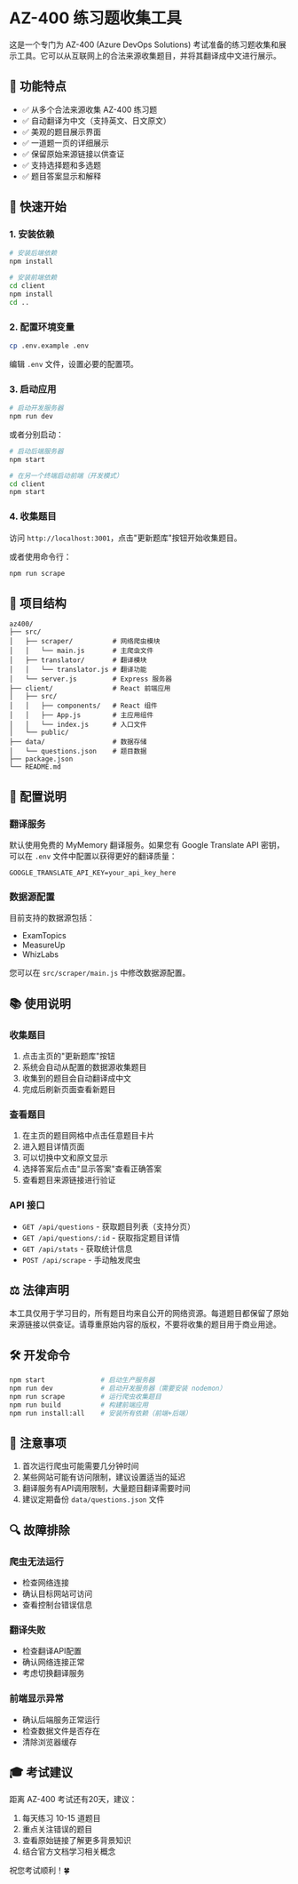 # AZ-400 练习题收集工具

这是一个专门为 AZ-400 (Azure DevOps Solutions) 考试准备的练习题收集和展示工具。它可以从互联网上的合法来源收集题目，并将其翻译成中文进行展示。

## 🎯 功能特点

- ✅ 从多个合法来源收集 AZ-400 练习题
- ✅ 自动翻译为中文（支持英文、日文原文）
- ✅ 美观的题目展示界面
- ✅ 一道题一页的详细展示
- ✅ 保留原始来源链接以供查证
- ✅ 支持选择题和多选题
- ✅ 题目答案显示和解释

## 🚀 快速开始

### 1. 安装依赖

```bash
# 安装后端依赖
npm install

# 安装前端依赖
cd client
npm install
cd ..
```

### 2. 配置环境变量

```bash
cp .env.example .env
```

编辑 `.env` 文件，设置必要的配置项。

### 3. 启动应用

```bash
# 启动开发服务器
npm run dev
```

或者分别启动：

```bash
# 启动后端服务器
npm start

# 在另一个终端启动前端（开发模式）
cd client
npm start
```

### 4. 收集题目

访问 `http://localhost:3001`，点击"更新题库"按钮开始收集题目。

或者使用命令行：

```bash
npm run scrape
```

## 📁 项目结构

```
az400/
├── src/
│   ├── scraper/          # 网络爬虫模块
│   │   └── main.js       # 主爬虫文件
│   ├── translator/       # 翻译模块
│   │   └── translator.js # 翻译功能
│   └── server.js         # Express 服务器
├── client/               # React 前端应用
│   ├── src/
│   │   ├── components/   # React 组件
│   │   ├── App.js        # 主应用组件
│   │   └── index.js      # 入口文件
│   └── public/
├── data/                 # 数据存储
│   └── questions.json    # 题目数据
├── package.json
└── README.md
```

## 🔧 配置说明

### 翻译服务

默认使用免费的 MyMemory 翻译服务。如果您有 Google Translate API 密钥，可以在 `.env` 文件中配置以获得更好的翻译质量：

```env
GOOGLE_TRANSLATE_API_KEY=your_api_key_here
```

### 数据源配置

目前支持的数据源包括：
- ExamTopics
- MeasureUp
- WhizLabs

您可以在 `src/scraper/main.js` 中修改数据源配置。

## 📚 使用说明

### 收集题目

1. 点击主页的"更新题库"按钮
2. 系统会自动从配置的数据源收集题目
3. 收集到的题目会自动翻译成中文
4. 完成后刷新页面查看新题目

### 查看题目

1. 在主页的题目网格中点击任意题目卡片
2. 进入题目详情页面
3. 可以切换中文和原文显示
4. 选择答案后点击"显示答案"查看正确答案
5. 查看题目来源链接进行验证

### API 接口

- `GET /api/questions` - 获取题目列表（支持分页）
- `GET /api/questions/:id` - 获取指定题目详情
- `GET /api/stats` - 获取统计信息
- `POST /api/scrape` - 手动触发爬虫

## ⚖️ 法律声明

本工具仅用于学习目的，所有题目均来自公开的网络资源。每道题目都保留了原始来源链接以供查证。请尊重原始内容的版权，不要将收集的题目用于商业用途。

## 🛠️ 开发命令

```bash
npm start              # 启动生产服务器
npm run dev            # 启动开发服务器（需要安装 nodemon）
npm run scrape         # 运行爬虫收集题目
npm run build          # 构建前端应用
npm run install:all    # 安装所有依赖（前端+后端）
```

## 📝 注意事项

1. 首次运行爬虫可能需要几分钟时间
2. 某些网站可能有访问限制，建议设置适当的延迟
3. 翻译服务有API调用限制，大量题目翻译需要时间
4. 建议定期备份 `data/questions.json` 文件

## 🔍 故障排除

### 爬虫无法运行
- 检查网络连接
- 确认目标网站可访问
- 查看控制台错误信息

### 翻译失败
- 检查翻译API配置
- 确认网络连接正常
- 考虑切换翻译服务

### 前端显示异常
- 确认后端服务正常运行
- 检查数据文件是否存在
- 清除浏览器缓存

## 🎓 考试建议

距离 AZ-400 考试还有20天，建议：

1. 每天练习 10-15 道题目
2. 重点关注错误的题目
3. 查看原始链接了解更多背景知识
4. 结合官方文档学习相关概念

祝您考试顺利！🍀
